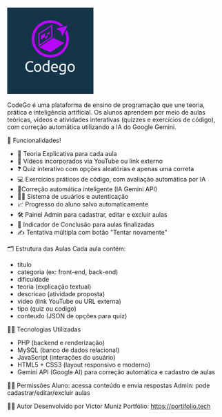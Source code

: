 ![Logo](logo.png)

CodeGo é uma plataforma de ensino de programação que une teoria, prática e inteligência artificial. Os alunos aprendem por meio de aulas teóricas, vídeos e atividades interativas (quizzes e exercícios de código), com correção automática utilizando a IA do Google Gemini.

 🧠 Funcionalidades!
- 📘 Teoria Explicativa para cada aula
- 🎥 Vídeos incorporados via YouTube ou link externo
- ❓ Quiz interativo com opções aleatórias e apenas uma correta
- 💻 Exercícios práticos de código, com avaliação automática por IA
- 🤖Correção automática inteligente (IA Gemini API)
- 👨‍🏫 Sistema de usuários e autenticação
- 📈 Progresso do aluno salvo automaticamente
- 🛠️ Painel Admin para cadastrar, editar e excluir aulas
- 🎯 Indicador de Conclusão para aulas finalizadas
- ✍️ Tentativa múltipla com botão "Tentar novamente"

🗂️ Estrutura das Aulas
Cada aula contém:

- título
- categoria (ex: front-end, back-end)
- dificuldade
- teoria (explicação textual)
- descricao (atividade proposta)
- video (link YouTube ou URL externa)
- tipo (quiz ou codigo)
- conteudo (JSON de opções para quiz)

 👨‍💻 Tecnologias Utilizadas

- PHP (backend e renderização)
- MySQL (banco de dados relacional)
- JavaScript (interações do usuário)
- HTML5 + CSS3 (layout responsivo e moderno)
- Gemini API (Google AI) para correção automática e cadastro de aulas

👮‍♂️ Permissões
Aluno: acessa conteúdo e envia respostas
Admin: pode cadastrar/editar/excluir aulas

🧑‍🏫 Autor
Desenvolvido por Victor Muniz
Portfólio: https://portifolio.tech
